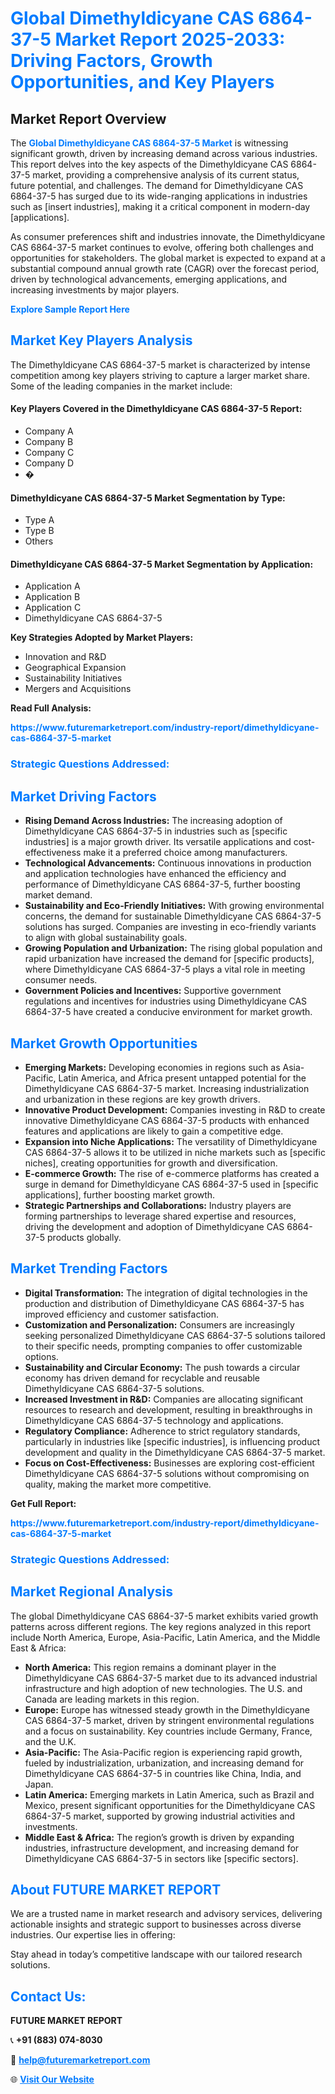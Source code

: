 <h1 style="color: #007BFF;">Global Dimethyldicyane CAS 6864-37-5 Market Report 2025-2033: Driving Factors, Growth Opportunities, and Key Players</h1>

<section id="overview">
<h2>Market Report Overview</h2>
<p>The <a href="https://www.futuremarketreport.com/industry-report/dimethyldicyane-cas-6864-37-5-market" style="color: #007BFF; text-decoration: none;"><strong>Global Dimethyldicyane CAS 6864-37-5 Market</strong></a> is witnessing significant growth, driven by increasing demand across various industries. This report delves into the key aspects of the Dimethyldicyane CAS 6864-37-5 market, providing a comprehensive analysis of its current status, future potential, and challenges. The demand for Dimethyldicyane CAS 6864-37-5 has surged due to its wide-ranging applications in industries such as [insert industries], making it a critical component in modern-day [applications].</p>
<p>As consumer preferences shift and industries innovate, the Dimethyldicyane CAS 6864-37-5 market continues to evolve, offering both challenges and opportunities for stakeholders. The global market is expected to expand at a substantial compound annual growth rate (CAGR) over the forecast period, driven by technological advancements, emerging applications, and increasing investments by major players.</p>
</section>

<section id="overview">
<p><a href="https://www.futuremarketreport.com/request-sample/reportId=112504" style="color: #007BFF; text-decoration: none;"><strong>Explore Sample Report Here</strong></a></p>
</section>

<section id="key-players">
<h2 style="color: #007BFF;">Market Key Players Analysis</h2>
<p>The Dimethyldicyane CAS 6864-37-5 market is characterized by intense competition among key players striving to capture a larger market share. Some of the leading companies in the market include:</p>
<h4>Key Players Covered in the Dimethyldicyane CAS 6864-37-5 Report:</h4>
<ul><li>Company A</li><li>Company B</li><li>Company C</li><li>Company D</li><li>�</li></ul>
<h4>Dimethyldicyane CAS 6864-37-5 Market Segmentation by Type:</h4>
<ul><li>Type A</li><li>Type B</li><li>Others</li></ul>

<h4>Dimethyldicyane CAS 6864-37-5 Market Segmentation by Application:</h4>
<ul><li>Application A</li><li>Application B</li><li>Application C</li><li>Dimethyldicyane CAS 6864-37-5</li></ul>
<p><strong>Key Strategies Adopted by Market Players:</strong></p>
<ul>
<li>Innovation and R&D</li>
<li>Geographical Expansion</li>
<li>Sustainability Initiatives</li>
<li>Mergers and Acquisitions</li>
</ul>
</section>

<section>
<p><strong>Read Full Analysis: </strong></p><a href="https://www.futuremarketreport.com/industry-report/dimethyldicyane-cas-6864-37-5-market" style="color: #007BFF; text-decoration: none;"><strong>https://www.futuremarketreport.com/industry-report/dimethyldicyane-cas-6864-37-5-market</strong></a>
<h3 style="color: #007BFF;">Strategic Questions Addressed:</h3>
</section>

<section id="driving-factors">
<h2 style="color: #007BFF;">Market Driving Factors</h2>
<ul>
<li><strong>Rising Demand Across Industries:</strong> The increasing adoption of Dimethyldicyane CAS 6864-37-5 in industries such as [specific industries] is a major growth driver. Its versatile applications and cost-effectiveness make it a preferred choice among manufacturers.</li>
<li><strong>Technological Advancements:</strong> Continuous innovations in production and application technologies have enhanced the efficiency and performance of Dimethyldicyane CAS 6864-37-5, further boosting market demand.</li>
<li><strong>Sustainability and Eco-Friendly Initiatives:</strong> With growing environmental concerns, the demand for sustainable Dimethyldicyane CAS 6864-37-5 solutions has surged. Companies are investing in eco-friendly variants to align with global sustainability goals.</li>
<li><strong>Growing Population and Urbanization:</strong> The rising global population and rapid urbanization have increased the demand for [specific products], where Dimethyldicyane CAS 6864-37-5 plays a vital role in meeting consumer needs.</li>
<li><strong>Government Policies and Incentives:</strong> Supportive government regulations and incentives for industries using Dimethyldicyane CAS 6864-37-5 have created a conducive environment for market growth.</li>
</ul>
</section>

<section id="growth-opportunities">
<h2 style="color: #007BFF;">Market Growth Opportunities</h2>
<ul>
<li><strong>Emerging Markets:</strong> Developing economies in regions such as Asia-Pacific, Latin America, and Africa present untapped potential for the Dimethyldicyane CAS 6864-37-5 market. Increasing industrialization and urbanization in these regions are key growth drivers.</li>
<li><strong>Innovative Product Development:</strong> Companies investing in R&D to create innovative Dimethyldicyane CAS 6864-37-5 products with enhanced features and applications are likely to gain a competitive edge.</li>
<li><strong>Expansion into Niche Applications:</strong> The versatility of Dimethyldicyane CAS 6864-37-5 allows it to be utilized in niche markets such as [specific niches], creating opportunities for growth and diversification.</li>
<li><strong>E-commerce Growth:</strong> The rise of e-commerce platforms has created a surge in demand for Dimethyldicyane CAS 6864-37-5 used in [specific applications], further boosting market growth.</li>
<li><strong>Strategic Partnerships and Collaborations:</strong> Industry players are forming partnerships to leverage shared expertise and resources, driving the development and adoption of Dimethyldicyane CAS 6864-37-5 products globally.</li>
</ul>
</section>

<section id="trending-factors">
<h2 style="color: #007BFF;">Market Trending Factors</h2>
<ul>
<li><strong>Digital Transformation:</strong> The integration of digital technologies in the production and distribution of Dimethyldicyane CAS 6864-37-5 has improved efficiency and customer satisfaction.</li>
<li><strong>Customization and Personalization:</strong> Consumers are increasingly seeking personalized Dimethyldicyane CAS 6864-37-5 solutions tailored to their specific needs, prompting companies to offer customizable options.</li>
<li><strong>Sustainability and Circular Economy:</strong> The push towards a circular economy has driven demand for recyclable and reusable Dimethyldicyane CAS 6864-37-5 solutions.</li>
<li><strong>Increased Investment in R&D:</strong> Companies are allocating significant resources to research and development, resulting in breakthroughs in Dimethyldicyane CAS 6864-37-5 technology and applications.</li>
<li><strong>Regulatory Compliance:</strong> Adherence to strict regulatory standards, particularly in industries like [specific industries], is influencing product development and quality in the Dimethyldicyane CAS 6864-37-5 market.</li>
<li><strong>Focus on Cost-Effectiveness:</strong> Businesses are exploring cost-efficient Dimethyldicyane CAS 6864-37-5 solutions without compromising on quality, making the market more competitive.</li>
</ul>
</section>

<section>
<p><strong>Get Full Report: </strong></p><a href="https://www.futuremarketreport.com/industry-report/dimethyldicyane-cas-6864-37-5-market" style="color: #007BFF; text-decoration: none;"><strong>https://www.futuremarketreport.com/industry-report/dimethyldicyane-cas-6864-37-5-market</strong></a>
<h3 style="color: #007BFF;">Strategic Questions Addressed:</h3>
</section>


<section id="regional-analysis">
<h2 style="color: #007BFF;">Market Regional Analysis</h2>
<p>The global Dimethyldicyane CAS 6864-37-5 market exhibits varied growth patterns across different regions. The key regions analyzed in this report include North America, Europe, Asia-Pacific, Latin America, and the Middle East & Africa:</p>
<ul>
<li><strong>North America:</strong> This region remains a dominant player in the Dimethyldicyane CAS 6864-37-5 market due to its advanced industrial infrastructure and high adoption of new technologies. The U.S. and Canada are leading markets in this region.</li>
<li><strong>Europe:</strong> Europe has witnessed steady growth in the Dimethyldicyane CAS 6864-37-5 market, driven by stringent environmental regulations and a focus on sustainability. Key countries include Germany, France, and the U.K.</li>
<li><strong>Asia-Pacific:</strong> The Asia-Pacific region is experiencing rapid growth, fueled by industrialization, urbanization, and increasing demand for Dimethyldicyane CAS 6864-37-5 in countries like China, India, and Japan.</li>
<li><strong>Latin America:</strong> Emerging markets in Latin America, such as Brazil and Mexico, present significant opportunities for the Dimethyldicyane CAS 6864-37-5 market, supported by growing industrial activities and investments.</li>
<li><strong>Middle East & Africa:</strong> The region’s growth is driven by expanding industries, infrastructure development, and increasing demand for Dimethyldicyane CAS 6864-37-5 in sectors like [specific sectors].</li>
</ul>
</section>

<footer>
<h2 style="color: #007BFF;">About FUTURE MARKET REPORT</h2>
<p>We are a trusted name in market research and advisory services, delivering actionable insights and strategic support to businesses across diverse industries. Our expertise lies in offering:</p>

<p>Stay ahead in today’s competitive landscape with our tailored research solutions.</p>

<h2 style="color: #007BFF;">Contact Us:</h2>
<p><strong>FUTURE MARKET REPORT</strong></p>
<p>📞 <strong>+91 (883) 074-8030</strong></p>
<p>📧 <strong><a href="mailto:help@futuremarketreport.com" style="color: #007BFF;">help@futuremarketreport.com</a></strong></p>
<p>🌐 <strong><a href="https://www.futuremarketreport.com/" style="color: #007BFF;">Visit Our Website</a></strong></p>
</footer>